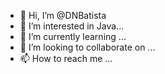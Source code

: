 - 👋 Hi, I’m @DNBatista
- 👀 I’m interested in Java...
- 🌱 I’m currently learning ...
- 💞️ I’m looking to collaborate on ...
- 📫 How to reach me ...

<!---
DNBatista/DNBatista is a ✨ special ✨ repository because its `README.md` (this file) appears on your GitHub profile.
You can click the Preview link to take a look at your changes.
--->
